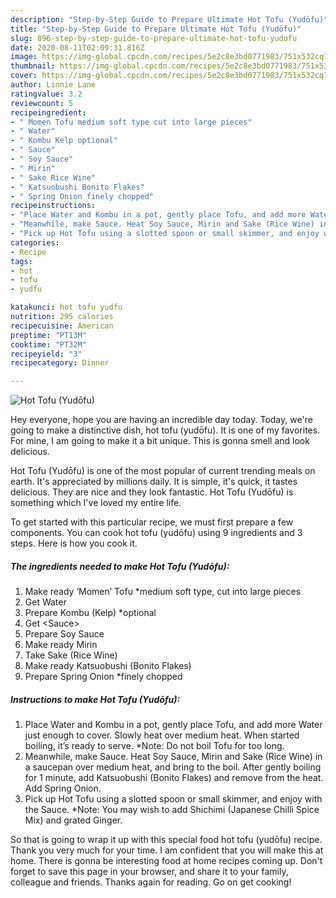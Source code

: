 ```yaml
---
description: "Step-by-Step Guide to Prepare Ultimate Hot Tofu (Yudōfu)"
title: "Step-by-Step Guide to Prepare Ultimate Hot Tofu (Yudōfu)"
slug: 896-step-by-step-guide-to-prepare-ultimate-hot-tofu-yudofu
date: 2020-08-11T02:09:31.816Z
image: https://img-global.cpcdn.com/recipes/5e2c8e3bd0771983/751x532cq70/hot-tofu-yudofu-recipe-main-photo.jpg
thumbnail: https://img-global.cpcdn.com/recipes/5e2c8e3bd0771983/751x532cq70/hot-tofu-yudofu-recipe-main-photo.jpg
cover: https://img-global.cpcdn.com/recipes/5e2c8e3bd0771983/751x532cq70/hot-tofu-yudofu-recipe-main-photo.jpg
author: Linnie Lane
ratingvalue: 3.2
reviewcount: 5
recipeingredient:
- " Momen Tofu medium soft type cut into large pieces"
- " Water"
- " Kombu Kelp optional"
- " Sauce"
- " Soy Sauce"
- " Mirin"
- " Sake Rice Wine"
- " Katsuobushi Bonito Flakes"
- " Spring Onion finely chopped"
recipeinstructions:
- "Place Water and Kombu in a pot, gently place Tofu, and add more Water just enough to cover. Slowly heat over medium heat. When started boiling, it’s ready to serve. *Note: Do not boil Tofu for too long."
- "Meanwhile, make Sauce. Heat Soy Sauce, Mirin and Sake (Rice Wine) in a saucepan over medium heat, and bring to the boil. After gently boiling for 1 minute, add Katsuobushi (Bonito Flakes) and remove from the heat. Add Spring Onion."
- "Pick up Hot Tofu using a slotted spoon or small skimmer, and enjoy with the Sauce. *Note: You may wish to add Shichimi (Japanese Chilli Spice Mix) and grated Ginger."
categories:
- Recipe
tags:
- hot
- tofu
- yudfu

katakunci: hot tofu yudfu 
nutrition: 295 calories
recipecuisine: American
preptime: "PT13M"
cooktime: "PT32M"
recipeyield: "3"
recipecategory: Dinner

---
```



![Hot Tofu (Yudōfu)](https://img-global.cpcdn.com/recipes/5e2c8e3bd0771983/751x532cq70/hot-tofu-yudofu-recipe-main-photo.jpg)

Hey everyone, hope you are having an incredible day today. Today, we're going to make a distinctive dish, hot tofu (yudōfu). It is one of my favorites. For mine, I am going to make it a bit unique. This is gonna smell and look delicious.



Hot Tofu (Yudōfu) is one of the most popular of current trending meals on earth. It's appreciated by millions daily. It is simple, it's quick, it tastes delicious. They are nice and they look fantastic. Hot Tofu (Yudōfu) is something which I've loved my entire life.


To get started with this particular recipe, we must first prepare a few components. You can cook hot tofu (yudōfu) using 9 ingredients and 3 steps. Here is how you cook it.

<!--inarticleads1-->

##### The ingredients needed to make Hot Tofu (Yudōfu):

1. Make ready  ‘Momen’ Tofu *medium soft type, cut into large pieces
1. Get  Water
1. Prepare  Kombu (Kelp) *optional
1. Get  &lt;Sauce&gt;
1. Prepare  Soy Sauce
1. Make ready  Mirin
1. Take  Sake (Rice Wine)
1. Make ready  Katsuobushi (Bonito Flakes)
1. Prepare  Spring Onion *finely chopped




<!--inarticleads2-->

##### Instructions to make Hot Tofu (Yudōfu):

1. Place Water and Kombu in a pot, gently place Tofu, and add more Water just enough to cover. Slowly heat over medium heat. When started boiling, it’s ready to serve. *Note: Do not boil Tofu for too long.
1. Meanwhile, make Sauce. Heat Soy Sauce, Mirin and Sake (Rice Wine) in a saucepan over medium heat, and bring to the boil. After gently boiling for 1 minute, add Katsuobushi (Bonito Flakes) and remove from the heat. Add Spring Onion.
1. Pick up Hot Tofu using a slotted spoon or small skimmer, and enjoy with the Sauce. *Note: You may wish to add Shichimi (Japanese Chilli Spice Mix) and grated Ginger.




So that is going to wrap it up with this special food hot tofu (yudōfu) recipe. Thank you very much for your time. I am confident that you will make this at home. There is gonna be interesting food at home recipes coming up. Don't forget to save this page in your browser, and share it to your family, colleague and friends. Thanks again for reading. Go on get cooking!
